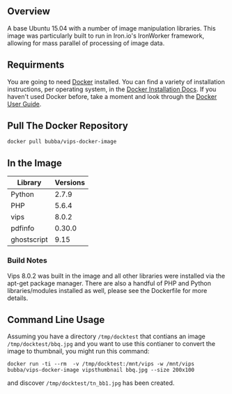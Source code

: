 ## Overview
A base Ubuntu 15.04 with a number of image manipulation libraries. This image was particularly built to run in Iron.io's IronWorker framework, allowing for mass parallel of processing of image data.

## Requirments
You are going to need [Docker](https://www.docker.com/) installed. You can find a variety of installation instructions, per operating system, in the [Docker Installation Docs](https://docs.docker.com/installation/#installation). If you haven't used Docker before, take a moment and look through the [Docker User Guide](https://docs.docker.com/userguide/).

## Pull The Docker Repository
`docker pull bubba/vips-docker-image`

## In the Image
Library     | Versions
------------|---------
Python      | 2.7.9 
PHP         | 5.6.4 
vips        | 8.0.2 
pdfinfo     | 0.30.0
ghostscript | 9.15

### Build Notes
Vips 8.0.2 was built in the image and all other libraries were installed via the apt-get package manager. There are also a handful of PHP and Python libraries/modules installed as well, please see the Dockerfile for more details.

## Command Line Usage
Assuming you have a directory `/tmp/docktest` that contians an image `/tmp/docktest/bbq.jpg` and you want to use this contianer to convert the image to thumbnail, you might run this command:

```docker run -ti --rm  -v /tmp/docktest:/mnt/vips -w /mnt/vips bubba/vips-docker-image vipsthumbnail bbq.jpg --size 200x100```

and discover `/tmp/docktest/tn_bb1.jpg` has been created. 
